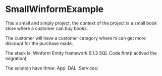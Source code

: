 # SmallWinformExample
This a small and simply project, the context of the project is a small book store where a customer can buy books.

The customer will have a customer category where hi can get more discount for the purchase made.

The stack is:
Winform
Entity framework 6.1.3
SQL
Code first(I actived the migration)

The solution have three:
App:
DAL:
Services:

